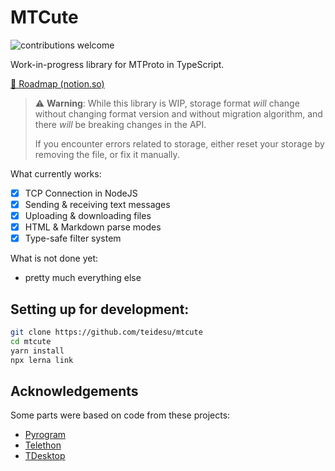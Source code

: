 # MTCute

![contributions welcome](https://img.shields.io/badge/contributions-welcome-brightgreen.svg?style=flat)

Work-in-progress library for MTProto in TypeScript.

[🎯 Roadmap (notion.so)](https://www.notion.so/teidesu/MTCute-development-cfccff4fddad4b218f3bea27f784b8b5)

> ⚠️ **Warning**: While this library is WIP, storage
> format *will* change without changing format version
> and without migration algorithm, and there *will* be breaking
> changes in the API.
>
> If you encounter errors related to storage, either
> reset your storage by removing the file, or fix it manually.

What currently works:

- [x] TCP Connection in NodeJS
- [x] Sending & receiving text messages
- [x] Uploading & downloading files
- [x] HTML & Markdown parse modes
- [x] Type-safe filter system

What is not done yet:

- pretty much everything else

## Setting up for development:

```bash
git clone https://github.com/teidesu/mtcute
cd mtcute
yarn install
npx lerna link
```

## Acknowledgements

Some parts were based on code from these projects:

- [Pyrogram](https://pyrogram.org)
- [Telethon](https://github.com/LonamiWebs/Telethon)
- [TDesktop](https://github.com/telegramdesktop/tdesktop)
